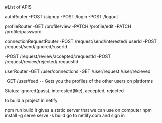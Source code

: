 #List of APIS

authRouter
-POST /signup
-POST /login
-POST /logout

profileRouter
-GET /profile/view
-PATCH /profile/edit
-PATCH /profile/password

connectionRequestRouter
-POST /request/send/interested/:userId
-POST /request/send/ignored/:userId

-POST /request/review/accepted/:requestId
-POST /request/review/rejected/:requestId

userRouter
-GET /user/connections
-GET /user/request
     /user/recieved

-GET /user/feed -- Gets you the profiles of the other users on platforms



Status: ignored(pass), interested(like), accepted, rejected



to build a project in netify 

npm run build
it gives a static server that we can use on computer
npm install -g serve
serve -s build
go to netlify.com and sign in

